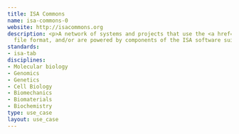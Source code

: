 ```yaml
---
title: ISA Commons
name: isa-commons-0
website: http://isacommons.org
description: <p>A network of systems and projects that use the <a href="http://www.dcc.ac.uk/resources/metadata-standards/isa-tab">ISA-Tab</a>
  file format, and/or are powered by components of the ISA software suite.</p>
standards:
- isa-tab
disciplines:
- Molecular biology
- Genomics
- Genetics
- Cell Biology
- Biomechanics
- Biomaterials
- Biochemistry
type: use_case
layout: use_case
---
```


